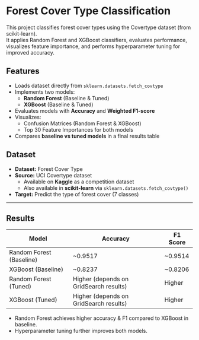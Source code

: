 # Forest Cover Type Classification

This project classifies forest cover types using the Covertype dataset (from scikit-learn).  
It applies Random Forest and XGBoost classifiers, evaluates performance, visualizes feature importance, and performs hyperparameter tuning for improved accuracy.

## Features  

- Loads dataset directly from `sklearn.datasets.fetch_covtype`  
- Implements two models:  
  - **Random Forest** (Baseline & Tuned)  
  - **XGBoost** (Baseline & Tuned)  
- Evaluates models with **Accuracy** and **Weighted F1-score**  
- Visualizes:  
  - Confusion Matrices (Random Forest & XGBoost)  
  - Top 30 Feature Importances for both models  
- Compares **baseline vs tuned models** in a final results table  

## Dataset  

- **Dataset:** Forest Cover Type  
- **Source:** UCI Covertype dataset
  - Available on **Kaggle** as a competition dataset  
  - Also available in **scikit-learn** via `sklearn.datasets.fetch_covtype()`    
- **Target:** Predict the type of forest cover (7 classes)

---

##  Results

| Model                  | Accuracy | F1 Score |
|-------------------------|----------|----------|
| Random Forest (Baseline) | ~0.9517  | ~0.9514  |
| XGBoost (Baseline)       | ~0.8237  | ~0.8206  |
| Random Forest (Tuned)    | Higher (depends on GridSearch results) | Higher |
| XGBoost (Tuned)          | Higher (depends on GridSearch results) | Higher |

-  Random Forest achieves higher accuracy & F1 compared to XGBoost in baseline.  
-  Hyperparameter tuning further improves both models.


